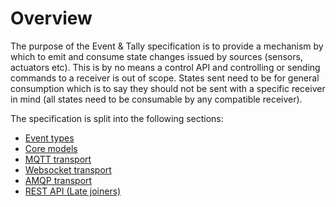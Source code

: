 # Overview

The purpose of the Event & Tally specification is to provide a mechanism by which to emit and consume state changes issued by sources (sensors, actuators etc). This is by no means a control API and controlling or sending commands to a receiver is out of scope. States sent need to be for general consumption which is to say they should not be sent with a specific receiver in mind (all states need to be consumable by any compatible receiver).

The specification is split into the following sections:

* [Event types](2.0_Event_types.md)
* [Core models](3.0_Core_models.md)
* [MQTT transport](4.0_MQTT_transport.md)
* [Websocket transport](5.0_Websocket_transport.md)
* [AMQP transport](6.0_AMQP_transport.md)
* [REST API (Late joiners)](7.0_Rest_api_late_joiners.md)